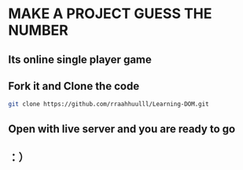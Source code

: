 # MAKE A PROJECT GUESS THE NUMBER

## Its online single player game

## Fork it and Clone the code

```bash
git clone https://github.com/rraahhuulll/Learning-DOM.git
```

## Open with live server and you are ready to go

## ：）
